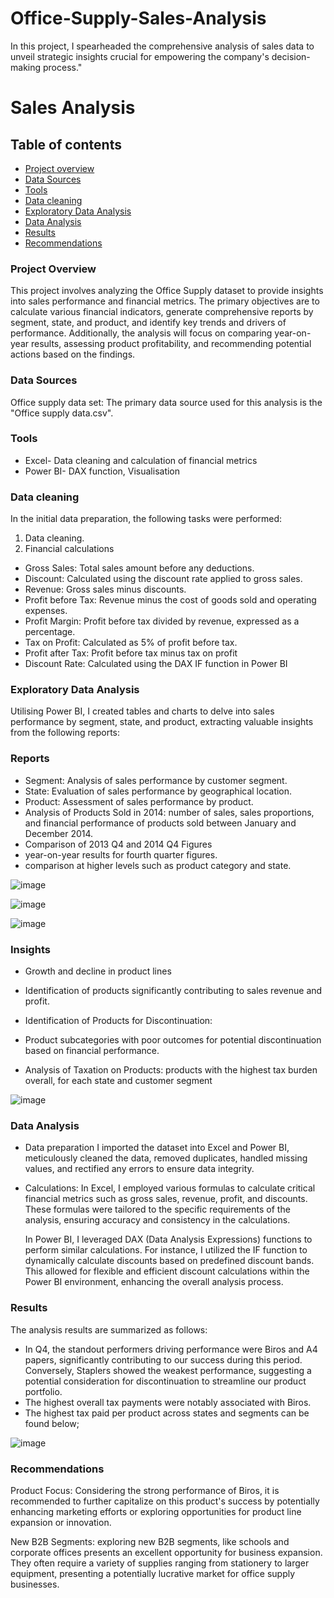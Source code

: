 # Office-Supply-Sales-Analysis
In this project, I spearheaded the comprehensive analysis of sales data to unveil strategic insights crucial for empowering the company's decision-making process."


# Sales Analysis

## Table of contents

- [Project overview](#project-overview)
- [Data Sources](#data-sources)
- [Tools](#tools)
- [Data cleaning](#data-cleaning)
- [Exploratory Data Analysis](#exploratory-data-analysis)
- [Data Analysis](#data-analysis)
- [Results](#results)
- [Recommendations](#recommendations)




### Project Overview

This project involves analyzing the Office Supply dataset to provide insights into sales performance and financial metrics. The primary objectives are to calculate various financial indicators, generate comprehensive reports by segment, state, and product, and identify key trends and drivers of performance. Additionally, the analysis will focus on comparing year-on-year results, assessing product profitability, and recommending potential actions based on the findings.


### Data Sources

Office supply data set: The primary data source used for this analysis is the "Office supply data.csv".

### Tools
- Excel- Data cleaning and calculation of financial metrics
- Power BI- DAX function, Visualisation


### Data cleaning
In the initial data preparation, the following tasks were performed:
1. Data cleaning.
2. Financial calculations
- Gross Sales: Total sales amount before any deductions.
- Discount: Calculated using the discount rate applied to gross sales.
- Revenue: Gross sales minus discounts.
- Profit before Tax: Revenue minus the cost of goods sold and operating expenses.
- Profit Margin: Profit before tax divided by revenue, expressed as a percentage.
- Tax on Profit: Calculated as 5% of profit before tax.
- Profit after Tax: Profit before tax minus tax on profit
- Discount Rate: Calculated using the DAX IF function in Power BI

### Exploratory Data Analysis

 Utilising Power BI, I created tables and charts to delve into sales performance by segment, state, and product, 
 extracting valuable insights from the following reports:
 
### Reports
- Segment: Analysis of sales performance by customer segment.
- State: Evaluation of sales performance by geographical location.
- Product: Assessment of sales performance by product.
- Analysis of Products Sold in 2014: number of sales, sales proportions, and financial performance of products 
  sold between January and December 2014.
- Comparison of 2013 Q4 and 2014 Q4 Figures
- year-on-year results for fourth quarter figures.
- comparison at higher levels such as product category and state.

![image](https://github.com/Bukolagbogi/Office-Supply-Sales-Analysis/assets/152001727/f630eecc-9a02-4d74-a082-81346e5e2d64)

![image](https://github.com/Bukolagbogi/Office-Supply-Sales-Analysis/assets/152001727/67456dbb-647f-41df-aecd-06a85c677ef6)

![image](https://github.com/Bukolagbogi/Office-Supply-Sales-Analysis/assets/152001727/38ce2230-eb2b-4090-81b1-36c6a6abd722)


 ### Insights
- Growth and decline in product lines
- Identification of products significantly contributing to sales revenue and profit.
- Identification of Products for Discontinuation:

- Product subcategories with poor outcomes for potential discontinuation based on financial performance.

- Analysis of Taxation on Products: products with the highest tax burden overall, for each state and customer 
  segment

![image](https://github.com/Bukolagbogi/Office-Supply-Sales-Analysis/assets/152001727/5d267723-4547-40f9-b294-8aaeee6f3548)

### Data Analysis
- Data preparation
  I imported the dataset into Excel and Power BI, meticulously cleaned the data, removed duplicates, handled 
  missing values, and rectified any errors to ensure data integrity.

- Calculations:
  In Excel, I employed various formulas to calculate critical financial metrics such as gross sales, revenue, 
  profit, and discounts. These formulas were tailored to the specific requirements of the analysis, ensuring 
  accuracy and consistency in the calculations.

  In Power BI, I leveraged DAX (Data Analysis Expressions) functions to perform similar calculations. For 
  instance, I utilized the IF function to dynamically calculate discounts based on predefined discount bands. 
  This allowed for flexible and efficient discount calculations within the Power BI environment, enhancing the 
  overall analysis process.


### Results

The analysis results are summarized as follows:

- In Q4, the standout performers driving performance were Biros and A4 papers, significantly contributing to our 
  success during this period. Conversely, Staplers showed the weakest performance, suggesting a potential 
  consideration for discontinuation to streamline our product portfolio.
- The highest overall tax payments were notably associated with Biros.
- The highest tax paid per product across states and segments can be found below;

 ![image](https://github.com/Bukolagbogi/Office-Supply-Sales-Analysis/assets/152001727/df59a9af-4c73-42e7-878b-cffd4d12cc27)



### Recommendations 
Product Focus: Considering the strong performance of Biros, it is recommended to further capitalize on this product's success by potentially enhancing marketing efforts or exploring opportunities for product line expansion or innovation.

New B2B Segments: exploring new B2B segments, like schools and corporate offices presents an excellent opportunity for business expansion. They often require a variety of supplies ranging from stationery to larger equipment, presenting a potentially lucrative market for office supply businesses.



